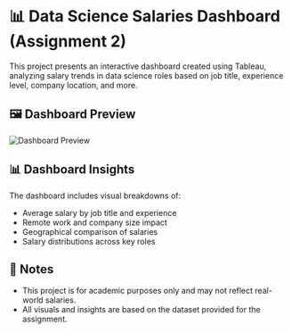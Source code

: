# 📊 Data Science Salaries Dashboard (Assignment 2)

This project presents an interactive dashboard created using Tableau, analyzing salary trends in data science roles based on job title, experience level, company location, and more.

## 🖼️ Dashboard Preview

![Dashboard Preview](./Dashboard.png)

## 📊 Dashboard Insights

The dashboard includes visual breakdowns of:
- Average salary by job title and experience
- Remote work and company size impact
- Geographical comparison of salaries
- Salary distributions across key roles

## 📝 Notes

- This project is for academic purposes only and may not reflect real-world salaries.
- All visuals and insights are based on the dataset provided for the assignment.
